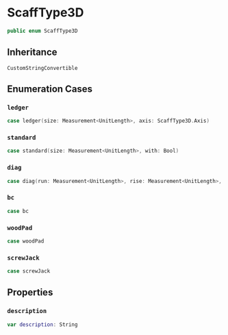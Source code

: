 # ScaffType3D

``` swift
public enum ScaffType3D
```

## Inheritance

`CustomStringConvertible`

## Enumeration Cases

### `ledger`

``` swift
case ledger(size:​ Measurement<UnitLength>, axis:​ ScaffType3D.Axis)
```

### `standard`

``` swift
case standard(size:​ Measurement<UnitLength>, with:​ Bool)
```

### `diag`

``` swift
case diag(run:​ Measurement<UnitLength>, rise:​ Measurement<UnitLength>, axis:​ ScaffType3D.Axis)
```

### `bc`

``` swift
case bc
```

### `woodPad`

``` swift
case woodPad
```

### `screwJack`

``` swift
case screwJack
```

## Properties

### `description`

``` swift
var description:​ String
```
